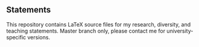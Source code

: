 ## Statements

This repository contains LaTeX source files for my research, diversity, and teaching statements. Master branch only, please contact me for university-specific versions.
